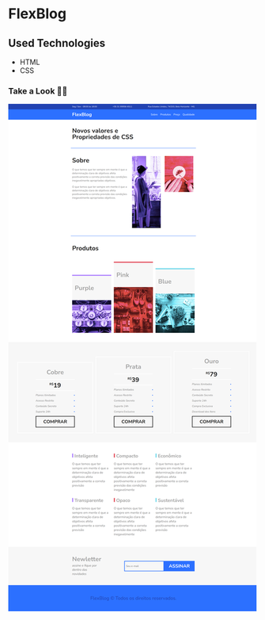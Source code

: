 # FlexBlog

## Used Technologies 
<ul>
<li>HTML</li>
<li>CSS</li>
</ul>

### Take a Look 🙂🙂

![img](https://github.com/danyllolopes/FlexBlog/blob/main/FlexBlog/assets/127.0.0.1_5500_FlexBlog_.png)
